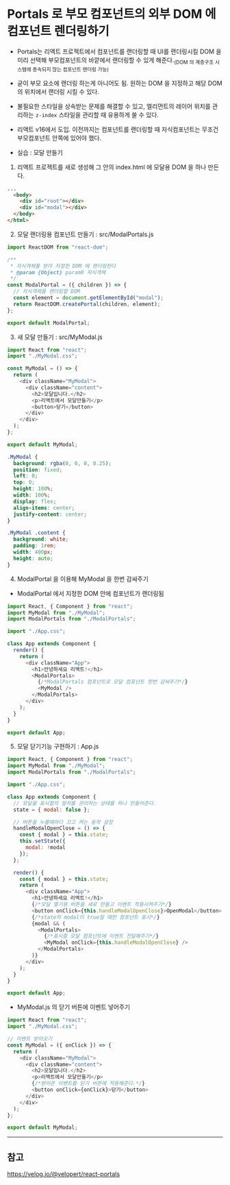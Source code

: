 # Portals 로 부모 컴포넌트의 외부 DOM 에 컴포넌트 렌더링하기

- Portals는 리액트 프로젝트에서 컴포넌트를 랜더링할 때 UI를 랜더링시킬 DOM 을 미리 선택해 부모컴포넌트의 바깥에서 랜더링할 수 있게 해준다.<sub>(DOM 의 계층구조 시스템에 종속되지 않는 컴포넌트 랜더링 가능)</sub>

- 굳이 부모 요소에 랜더링 하는게 아니어도 됨. 원하는 DOM 을 지정하고 해당 DOM의 위치에서 랜더링 시킬 수 있다.

- 불필요한 스타일을 상속받는 문제를 해결할 수 있고, 엘리먼트의 레이어 위치를 관리하는 `z-index` 스타일을 관리할 때 유용하게 쑬 수 있다.

- 리액트 v16에서 도입. 이전까지는 컴포넌트를 랜더링할 때 자식컴포넌트는 무조건 부모컴포넌트 안쪽에 있어야 했다.

* 실습 : 모달 만들기

1. 리액트 프로젝트를 새로 생성해 그 안의 index.html 에 모달용 DOM 을 하나 만든다.

```html
...
  <body>
    <div id="root"></div>
    <div id="modal"></div>
  </body>
</html>
```

2. 모달 랜더링용 컴포넌트 만들기 : src/ModalPortals.js

```javascript
import ReactDOM from "react-dom";

/**
 * 자식객체를 받아 지정한 DOM 에 랜더링한다
 * @param {Object} param0 자식객체
 */
const ModalPortal = ({ children }) => {
  // 자식객체를 랜더링할 DOM
  const element = document.getElementById("modal");
  return ReactDOM.createPortal(children, element);
};

export default ModalPortal;
```

3. 새 모달 만들기 : src/MyModal.js

```javascript
import React from "react";
import "./MyModal.css";

const MyModal = () => {
  return (
    <div className="MyModal">
      <div className="content">
        <h2>모달입니다.</h2>
        <p>리액트에서 모달만들기</p>
        <button>닫기</button>
      </div>
    </div>
  );
};

export default MyModal;
```

```css
.MyModal {
  background: rgba(0, 0, 0, 0.25);
  position: fixed;
  left: 0;
  top: 0;
  height: 100%;
  width: 100%;
  display: flex;
  align-items: center;
  justify-content: center;
}

.MyModal .content {
  background: white;
  padding: 1rem;
  width: 400px;
  height: auto;
}
```

4. ModalPortal 을 이용해 MyModal 을 한번 감싸주기

- ModalPortal 에서 지정한 DOM 안에 컴포넌트가 랜더링됨

```javascript
import React, { Component } from "react";
import MyModal from "./MyModal";
import ModalPortals from "./ModalPortals";

import "./App.css";

class App extends Component {
  render() {
    return (
      <div className="App">
        <h1>안녕하세요 리액트!</h1>
        <ModalPortals>
          {/*ModalPortals 컴포넌트로 모달 컴포넌트 한번 감싸주기*/}
          <MyModal />
        </ModalPortals>
      </div>
    );
  }
}

export default App;
```

5. 모달 닫기기능 구현하기 : App.js

```javascript
import React, { Component } from "react";
import MyModal from "./MyModal";
import ModalPortals from "./ModalPortals";

import "./App.css";

class App extends Component {
  // 모달을 표시할지 말지를 관리하는 상태를 하나 만들어준다.
  state = { modal: false };

  // 버튼을 누를때마다 끄고 켜는 동작 설정
  handleModalOpenClose = () => {
    const { modal } = this.state;
    this.setState({
      modal: !modal
    });
  };

  render() {
    const { modal } = this.state;
    return (
      <div className="App">
        <h1>안녕하세요 리액트!</h1>
        {/*모달 열기용 버튼을 새로 만들고 이벤트 적용시켜주기*/}
        <button onClick={this.handleModalOpenClose}>OpenModal</button>
        {/*state의 modal이 true일 때만 컴포넌트 표시*/}
        {modal && (
          <ModalPortals>
            {/*표시할 모달 컴포넌트에 이벤트 전달해주기*/}
            <MyModal onClick={this.handleModalOpenClose} />
          </ModalPortals>
        )}
      </div>
    );
  }
}

export default App;
```

- MyModal.js 의 닫기 버튼에 이벤트 넣어주기

```javascript
import React from "react";
import "./MyModal.css";

// 이벤트 받아오기
const MyModal = ({ onClick }) => {
  return (
    <div className="MyModal">
      <div className="content">
        <h2>모달입니다.</h2>
        <p>리액트에서 모달만들기</p>
        {/*받아온 이벤트를 닫기 버튼에 적용해준다.*/}
        <button onClick={onClick}>닫기</button>
      </div>
    </div>
  );
};

export default MyModal;
```

---

## 참고

https://velog.io/@velopert/react-portals
